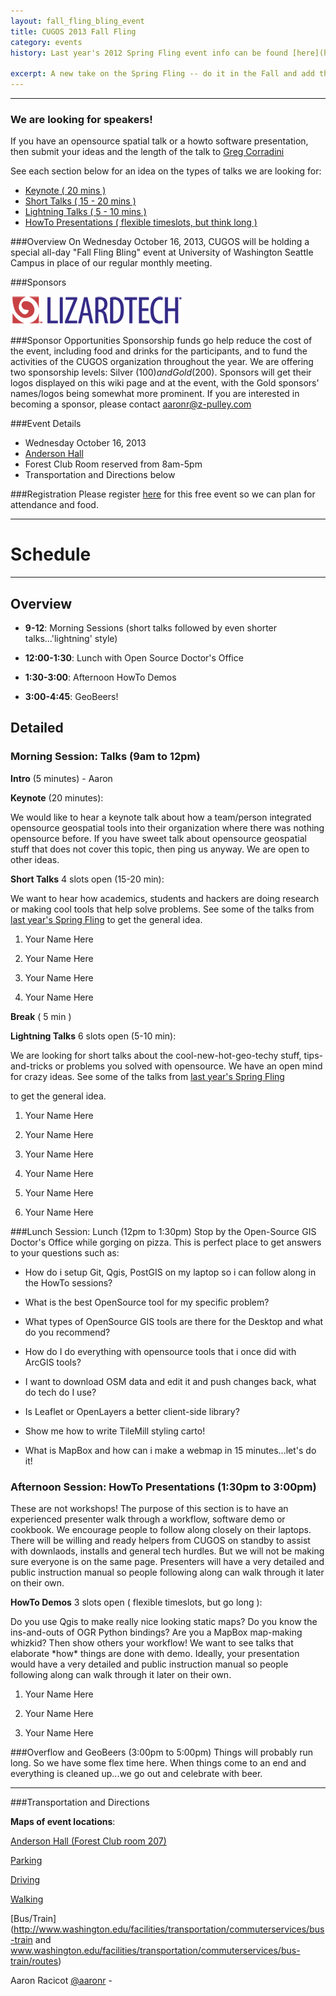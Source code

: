 ```yaml
---
layout: fall_fling_bling_event
title: CUGOS 2013 Fall Fling
category: events
history: Last year's 2012 Spring Fling event info can be found [here](http://wiki.osgeo.org/wiki/CUGOS_2012_Spring_Fling)

excerpt: A new take on the Spring Fling -- do it in the Fall and add the word 'Bling'
---
```


-----------------------------------------

<div class="warning">
<h3>We are looking for speakers!</h3>
<p>If you have an opensource spatial talk or a howto software presentation, then submit your ideas and
the length of the talk to <a href="mailto:gregcorradini@gmail.com">Greg Corradini</a></p>
<p>See each section below for an idea on the types of talks we are looking for:</p>
<ul>
    <li>
    <a href="#morning_sesh">Keynote ( 20 mins )</a>
    </li>
    <li>
    <a href="#morning_sesh">Short Talks ( 15 - 20 mins )</a>
    </li>
    <li>
    <a href="#morning_sesh">Lightning Talks ( 5 - 10 mins )</a>
    </li>
    <li>
    <a href="#howto">HowTo Presentations ( flexible timeslots, but think long  )</a>
    </li>
</ul> 
</div>

###Overview
On Wednesday October 16, 2013, CUGOS will be holding a special all-day "Fall Fling Bling" event at University of Washington Seattle Campus in place of our regular monthly meeting.

###Sponsors
<div>
<img src="/image/base/header-lizardtech-logo.png"></img>
</div>

###Sponsor Opportunities
Sponsorship funds go help reduce the cost of the event, including food and drinks for the participants, and to fund the activities of the CUGOS organization throughout the year. We are offering two sponsorship levels: Silver ($100) and Gold ($200). Sponsors will get their logos displayed on this wiki page and at the event, with the Gold sponsors' names/logos being somewhat more prominent. If you are interested in becoming a sponsor, please contact [aaronr@z-pulley.com](#)

###Event Details

* Wednesday October 16, 2013
* [Anderson Hall](http://www.washington.edu/maps/?l=AND)
* Forest Club Room reserved from 8am-5pm
* Transportation and Directions below

###Registration
Please register [here](http://cugos-2013-fallbling.eventbrite.com/) for this free event so we can plan for attendance and food.

-----------------------------------------

Schedule 
==========

-----------------------------------------

Overview
----------
* **9-12**: Morning Sessions (short talks followed by even shorter talks...'lightning' style)

* **12:00-1:30**: Lunch with Open Source Doctor's Office

* **1:30-3:00**: Afternoon HowTo Demos

* **3:00-4:45**: GeoBeers!

Detailed
----------

<h3 id="morning_sesh">Morning Session: Talks (9am to 12pm)</h3>

**Intro** (5 minutes) - Aaron

**Keynote** (20 minutes):
<div id="detail">We would like to hear a keynote talk about how a team/person integrated opensource geospatial
tools into their organization where there was nothing opensource before. If you have sweet
talk about opensource geospatial stuff that does not cover this topic, then ping us anyway. We are
open to other ideas.</div>

**Short Talks** 4 slots open (15-20 min):
<div id="detail">We want to hear how academics, students and hackers are doing research or making cool tools
that help solve problems. See some of the talks from <a href="http://wiki.osgeo.org/wiki/CUGOS_2012_Spring_Fling">last year's Spring Fling</a>
to get the general idea.</div>

1. Your Name Here

2. Your Name Here

3. Your Name Here

4. Your Name Here

**Break** ( 5 min )

**Lightning Talks** 6 slots open (5-10 min):
<div id="detail">We are looking for short talks about the cool-new-hot-geo-techy stuff, tips-and-tricks or problems you
solved with opensource. We have an open mind for crazy ideas. See some of the talks from <a href="http://wiki.osgeo.org/wiki/CUGOS_2012_Spring_Fling">last year's Spring Fling</a>

to get the general idea.</div>

1. Your Name Here

2. Your Name Here

3. Your Name Here

4. Your Name Here

5. Your Name Here

6. Your Name Here

###Lunch Session: Lunch (12pm to 1:30pm)
Stop by the Open-Source GIS Doctor's Office while gorging on pizza.
This is perfect place to get answers to your questions such as:

* How do i setup Git, Qgis, PostGIS on my laptop so i can follow along in the HowTo sessions?

* What is the best OpenSource tool for my specific problem?

* What types of OpenSource GIS tools are there for the Desktop and what do you recommend?

* How do I do everything with opensource tools that i once did with ArcGIS tools?

* I want to download OSM data and edit it and push changes back, what do tech do I use?

* Is Leaflet or OpenLayers a better client-side library?

* Show me how to write TileMill styling carto!

* What is MapBox and how can i make a webmap in 15 minutes...let's do it!


<h3 id="howto">Afternoon Session: HowTo Presentations (1:30pm to 3:00pm)</h3>
These are not workshops! The purpose of this section is to have an experienced presenter
walk through a workflow, software demo or cookbook. We encourage people to follow along
closely on their laptops. There will be willing and ready helpers from CUGOS on standby
to assist with downlaods, installs and general tech hurdles. But we will not be
making sure everyone is on the same page. Presenters will have a very
detailed and public instruction manual so people following along can walk through it later on their own.

**HowTo Demos** 3 slots open ( flexible timeslots, but go long ): 

<div id="detail">Do you use Qgis to make really nice looking static maps? Do you know the ins-and-outs of OGR Python bindings? Are you
a MapBox map-making whizkid? Then show others your workflow! We want to see talks that 
elaborate *how* things are done with demo. Ideally, your presentation would have a very
detailed and public instruction manual so people following along can walk through it later on their own.</div>

1. Your Name Here

2. Your Name Here

3. Your Name Here


###Overflow and GeoBeers (3:00pm to 5:00pm)
Things will probably run long. So we have some flex time here. When things come to an end
and everything is cleaned up...we go out and celebrate with beer.


-----------------------------------------


###Transportation and Directions

**Maps of event locations**:

[Anderson Hall (Forest Club room 207)](http://www.washington.edu/home/maps/southcentral.html)

[Parking](http://www.washington.edu/facilities/transportation/commuterservices/parking/daily)

[Driving](http://www.washington.edu/facilities/transportation/commuterservices/drive)

[Walking](http://www.washington.edu/facilities/transportation/commuterservices/walk)

[Bus/Train](http://www.washington.edu/facilities/transportation/commuterservices/bus-train and www.washington.edu/facilities/transportation/commuterservices/bus-train/routes)


Aaron Racicot [@aaronr](https://github.com/aaronr) - 
